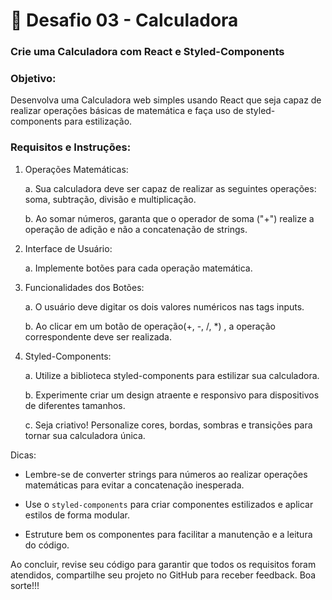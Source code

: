 # 📌 Desafio 03 - Calculadora

### Crie uma Calculadora com React e Styled-Components
### Objetivo:

Desenvolva uma Calculadora web simples usando React que seja capaz de realizar operações básicas de matemática e faça uso de styled-components para estilização.

### Requisitos e Instruções:

1. Operações Matemáticas:
   
    a. Sua calculadora deve ser capaz de realizar as seguintes operações: soma, subtração, divisão e multiplicação.

    b. Ao somar números, garanta que o operador de soma ("+") realize a operação de adição e não a concatenação de strings.

2. Interface de Usuário:
   
    a. Implemente botões para cada operação matemática.
   
3. Funcionalidades dos Botões:
   
    a. O usuário deve  digitar os dois valores numéricos nas tags inputs.
   
    b. Ao clicar em um botão de operação(+, -, /, *) , a operação correspondente deve ser realizada.
   
4. Styled-Components:
   
    a. Utilize a biblioteca styled-components para estilizar sua calculadora.
   
    b. Experimente criar um design atraente e responsivo para dispositivos de diferentes tamanhos.
   
    c. Seja criativo! Personalize cores, bordas, sombras e transições para tornar sua calculadora única.
   
Dicas:

- Lembre-se de converter strings para números ao realizar operações matemáticas para evitar a concatenação inesperada.

- Use o `styled-components` para criar componentes estilizados e aplicar estilos de forma modular.

- Estruture bem os componentes para facilitar a manutenção e a leitura do código.

Ao concluir, revise seu código para garantir que todos os requisitos foram atendidos, compartilhe seu projeto no GitHub  para receber feedback. Boa sorte!!!
